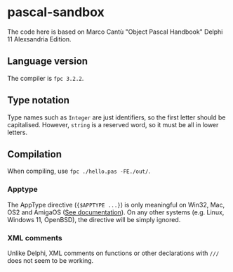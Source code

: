 # pascal-sandbox
The code here is based on Marco Cantù "Object Pascal Handbook" Delphi 11 Alexsandria Edition. 

## Language version
The compiler is `fpc 3.2.2`.

## Type notation
Type names such as `Integer` are just identifiers, so the first letter should be capitalised.
However, `string` is a reserved word, so it must be all in lower letters.

## Compilation
When compiling, use `fpc ./hello.pas -FE./out/`.

### Apptype
The AppType directive (`{$APPTYPE ...}`) is only meaningful on Win32, Mac, OS2 and AmigaOS ([See documentation](https://www.freepascal.org/docs-html/current/prog/progsu86.html)). On any other systems (e.g. Linux, Windows 11, OpenBSD), the directive will be simply ignored.

### XML comments
Unlike Delphi, XML comments on functions or other declarations with `///` does not seem to be working.
